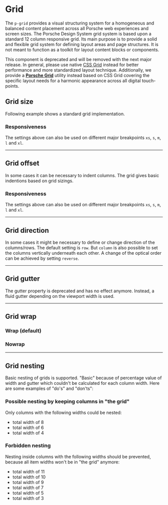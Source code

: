 # Grid

The `p-grid` provides a visual structuring system for a homogeneous and balanced content placement across all Porsche
web experiences and screen sizes. The Porsche Design System grid system is based upon a standard 12 column responsive
grid. Its main purpose is to provide a solid and flexible grid system for defining layout areas and page structures. It
is not meant to function as a toolkit for layout content blocks or components.

<p-inline-notification heading="Deprecation hint" state="error" dismiss-button="false">
This component is deprecated and will be removed with the next major release. 
In general, please use native <a href="https://css-tricks.com/snippets/css/complete-guide-grid">CSS Grid</a> instead for better performance and more standardized layout technique.
Additionally, we provide a <a href="/styles/grid"><b>Porsche Grid</b></a> utility instead based on CSS Grid covering the specific layout needs for a harmonic appearance across all digital touch-points.
</p-inline-notification>

<TableOfContents></TableOfContents>

## Grid size

Following example shows a standard grid implementation.

<Playground :markup="size" :config="config"></Playground>

### Responsiveness

The settings above can also be used on different major breakpoints `xs`, `s`, `m`, `l` and `xl`.

<Playground :markup="sizeResponsiveness" :config="config"></Playground>

---

## Grid offset

In some cases it can be necessary to indent columns. The grid gives basic indentions based on grid sizings.

<Playground :markup="offset" :config="config"></Playground>

### Responsiveness

The settings above can also be used on different major breakpoints `xs`, `s`, `m`, `l` and `xl`.

<Playground :markup="offsetResponsiveness" :config="config"></Playground>

---

## Grid direction

In some cases it might be necessary to define or change direction of the columns/rows. The default setting is `row`. But
`column` is also possible to set the columns vertically underneath each other. A change of the optical order can be
achieved by setting `reverse`.

<Playground :markup="directionMarkup" :config="config">
  <SelectOptions v-model="direction" :values="directions" name="direction"></SelectOptions>
</Playground>

---

## Grid gutter

<p-inline-notification heading="Deprecation hint" state="warning" dismiss-button="false">
The gutter property is deprecated and has no effect anymore. Instead, a fluid gutter depending on the viewport width is used.
</p-inline-notification>

---

## Grid wrap

### Wrap (default)

<Playground :markup="wrap('wrap')" :config="config"></Playground>

### Nowrap

<Playground :markup="wrap('nowrap')" :config="config"></Playground>

---

## Grid nesting

Basic nesting of grids is supported. "Basic" because of percentage value of width and gutter which couldn't be
calculated for each column width. Here are some examples of "do's" and "don'ts":

<Playground :markup="nesting" :config="config"></Playground>

### Possible nesting by keeping columns in "the grid"

Only columns with the following widths could be nested:

- total width of 8
- total width of 6
- total width of 4

### Forbidden nesting

Nesting inside columns with the following widths should be prevented, because all item widths won't be in "the grid"
anymore:

- total width of 11
- total width of 10
- total width of 9
- total width of 7
- total width of 5
- total width of 3

<script lang="ts">
import Vue from 'vue';
import Component from 'vue-class-component';
import { GRID_DIRECTIONS } from './grid/grid-utils'; 

@Component
export default class Code extends Vue {
  config = { spacing: 'block-small' };
  
  direction = 'row';
  directions = [...GRID_DIRECTIONS, "{ base: 'column', m: 'row' }"];
  get directionMarkup() {
    const size = this.direction.includes('base') ? '{ base: 12, m: 4 }' : 4;
    return `<p-grid direction="${this.direction}">
  <p-grid-item size="${size}">A</p-grid-item>
  <p-grid-item size="${size}">B</p-grid-item>
  <p-grid-item size="${size}">C</p-grid-item>
</p-grid>`;
  }
  
  get size() {
    return `<p-grid>
  <p-grid-item size="12">12</p-grid-item>
</p-grid>
${Array.from(Array(11)).map((x, i) => `<p-grid>
  <p-grid-item size="${i+1}">${i+1}</p-grid-item>
  <p-grid-item size="${11-i}">${11-i}</p-grid-item>
</p-grid>`).join('\n')}`;
  }

  sizeResponsiveness =
`<p-grid>
  <p-grid-item size="{ base: 6, m: 2 }">A</p-grid-item>
  <p-grid-item size="{ base: 6, m: 10 }">B</p-grid-item>
</p-grid>`;

  get offset() {
    return `${Array.from(Array(11)).map((x, i) => `<p-grid>
    <p-grid-item offset="${i+1}" size="${11-i}">${i+1}</p-grid-item>
</p-grid>`).join('\n')}`;
  }
    
  offsetResponsiveness =
`<p-grid>
  <p-grid-item offset="{ base: 6, m: 2 }" size="{ base: 6, m: 10 }">A</p-grid-item>
</p-grid>`;

  wrap(value: string) {
    return `<p-grid wrap="${value}">
  <p-grid-item size="6">A</p-grid-item>
  <p-grid-item size="6">B</p-grid-item>
  <p-grid-item size="6">C</p-grid-item>
  <p-grid-item size="6">D</p-grid-item>
</p-grid>`; 
    }
    
  nesting =
`<p-grid>
  <p-grid-item size="6">
    <p-grid>
      <p-grid-item size="6">A</p-grid-item>
      <p-grid-item size="6">B</p-grid-item>
    </p-grid>
  </p-grid-item>
  <p-grid-item size="6">
    <p-grid>
      <p-grid-item size="4">A</p-grid-item>
      <p-grid-item size="8">B</p-grid-item>
    </p-grid>
  </p-grid-item>
</p-grid>`;
}
</script>

<style scoped lang="scss">
  @use '@porsche-design-system/components-js/styles' as *;
  
  :deep(p-grid-item) {
    @include pds-text-small;
    color: $pds-theme-light-primary;
    text-align: center;
    background: lightskyblue;
    background-clip: content-box;
    
    &[offset] {
      color: lightskyblue;
      text-indent: calc(-100% - 48px);
    }
  }
</style>
